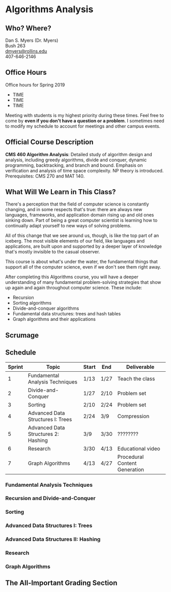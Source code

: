 # Algorithms Analysis

## Who? Where?

Dan S. Myers (Dr. Myers)  
Bush 263  
dmyers@rollins.edu  
407-646-2146

## Office Hours
Office hours for Spring 2019

- TIME
- TIME
- TIME

Meeting with students is my highest priority during these times. Feel free to come by **even if you don't have a question or a problem**.
I sometimes need to modify my schedule to account for meetings and other campus events.

## Official Course Description

**CMS 460 Algorithm Analysis**: Detailed study of algorithm design and analysis, including greedy algorithms, divide and conquer, dynamic programming, backtracking, and branch and bound. Emphasis on verification and analysis of time space complexity. NP theory is introduced. Prerequisites: CMS 270 and MAT 140.

## What Will We Learn in This Class?

There's a perception that the field of computer science is
constantly changing, and in some respects that's true: there are
always new languages, frameworks, and application domain rising
up and old ones sinking down. Part of being a great computer
scientist is learning how to continually adapt yourself to new
ways of solving problems.

All of this change that we see around us, though, is like the top
part of an iceberg. The most visible elements of our field, like
languages and applications, are built upon and supported by a
deeper layer of knowledge that's mostly invisible to the casual
observer.

This course is about what's under the water, the fundamental
things that support all of the computer science, even if we don't
see them right away.

After completing this Algorithms course, you will have a deeper
understanding of many fundamental problem-solving strategies that
show up again and again throughout computer science. These 
include:

- Recursion
- Sorting algorithms
- Divide-and-conquer algorithms
- Fundamental data structures: trees and hash tables
- Graph algorithms and their applications

## Scrumage


## Schedule

| Sprint       | Topic                           | Start  |   End  | Deliverable     | 
| -------------|---------------------------------|--------|--------|-----------------|
| 1            | Fundamental Analysis Techniques |   1/13 |  1/27  | Teach the class |
| 2            | Divide-and-Conquer              |   1/27 |  2/10  | Problem set     |
| 3            | Sorting                         |  2/10  |  2/24  | Problem set     |
| 4            | Advanced Data Structures I: Trees   |  2/24  |  3/9   | Compression     |
| 5            | Advanced Data Structures 2: Hashing |  3/9   |  3/30  | ????????        |
| 6            | Research                        |  3/30  |  4/13  | Educational video |
| 7            | Graph Algorithms                |  4/13  |  4/27  | Procedural Content Generation |



### Fundamental Analysis Techniques

### Recursion and Divide-and-Conquer

### Sorting

### Advanced Data Structures I: Trees

### Advanced Data Structures II: Hashing

### Research

### Graph Algorithms


## The All-Important Grading Section
